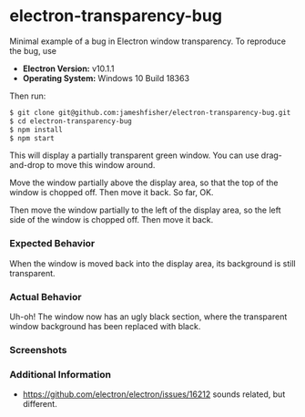 # electron-transparency-bug

Minimal example of a bug in Electron window transparency. To reproduce the bug, use

* **Electron Version:** v10.1.1
* **Operating System:** Windows 10 Build 18363

Then run:

```sh
$ git clone git@github.com:jameshfisher/electron-transparency-bug.git
$ cd electron-transparency-bug
$ npm install
$ npm start
```

This will display a partially transparent green window. You can use drag-and-drop to move this window around.

Move the window partially above the display area, so that the top of the window is chopped off. Then move it back. So far, OK.

Then move the window partially to the left of the display area, so the left side of the window is chopped off. Then move it back.

### Expected Behavior

When the window is moved back into the display area, its background is still transparent.

### Actual Behavior

Uh-oh! The window now has an ugly black section, where the transparent window background has been replaced with black.

### Screenshots
<!-- If applicable, add screenshots to help explain your problem. -->

### Additional Information

* https://github.com/electron/electron/issues/16212 sounds related, but different.
